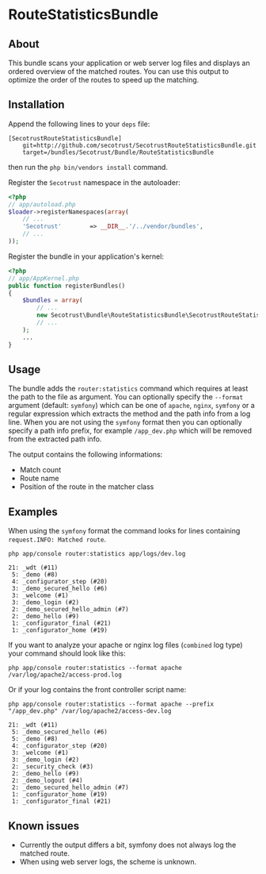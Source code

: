 # RouteStatisticsBundle #

## About ##

This bundle scans your application or web server log files and displays an
ordered overview of the matched routes. You can use this output to optimize
the order of the routes to speed up the matching.

## Installation ##

Append the following lines to your `deps` file:

    [SecotrustRouteStatisticsBundle]
        git=http://github.com/secotrust/SecotrustRouteStatisticsBundle.git
        target=/bundles/Secotrust/Bundle/RouteStatisticsBundle

then run the `php bin/vendors install` command.

Register the `Secotrust` namespace in the autoloader:

``` php
<?php
// app/autoload.php
$loader->registerNamespaces(array(
    // ...
    'Secotrust'        => __DIR__.'/../vendor/bundles',
    // ...
));
```

Register the bundle in your application's kernel:

``` php
<?php
// app/AppKernel.php
public function registerBundles()
{
    $bundles = array(
        // ...
        new Secotrust\Bundle\RouteStatisticsBundle\SecotrustRouteStatisticsBundle(),
        // ...
    );
    ...
}
```

## Usage ##

The bundle adds the `router:statistics` command which requires at least the
path to the file as argument. You can optionally specify the `--format`
argument (default: `symfony`) which can be one of `apache`, `nginx`, `symfony`
or a regular expression which extracts the method and the path info from
a log line. When you are not using the `symfony` format then you can
optionally specify a path info prefix, for example `/app_dev.php` which will
be removed from the extracted path info.

The output contains the following informations:

* Match count
* Route name
* Position of the route in the matcher class

## Examples ##

When using the `symfony` format the command looks for lines containing
`request.INFO: Matched route`.

    php app/console router:statistics app/logs/dev.log

```
21: _wdt (#11)
 5: _demo (#8)
 4: _configurator_step (#20)
 3: _demo_secured_hello (#6)
 3: _welcome (#1)
 3: _demo_login (#2)
 2: _demo_secured_hello_admin (#7)
 2: _demo_hello (#9)
 1: _configurator_final (#21)
 1: _configurator_home (#19)
```

If you want to analyze your apache or nginx log files (`combined` log type)
your command should look like this:

    php app/console router:statistics --format apache /var/log/apache2/access-prod.log

Or if your log contains the front controller script name:

    php app/console router:statistics --format apache --prefix "/app_dev.php" /var/log/apache2/access-dev.log

```
21: _wdt (#11)
 5: _demo_secured_hello (#6)
 5: _demo (#8)
 4: _configurator_step (#20)
 3: _welcome (#1)
 3: _demo_login (#2)
 2: _security_check (#3)
 2: _demo_hello (#9)
 2: _demo_logout (#4)
 2: _demo_secured_hello_admin (#7)
 1: _configurator_home (#19)
 1: _configurator_final (#21)
```

## Known issues ##

* Currently the output differs a bit, symfony does not always log the matched route.
* When using web server logs, the scheme is unknown.